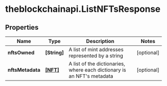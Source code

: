 # theblockchainapi.ListNFTsResponse

## Properties

Name | Type | Description | Notes
------------ | ------------- | ------------- | -------------
**nftsOwned** | **[String]** | A list of mint addresses represented by a string | [optional] 
**nftsMetadata** | [**[NFT]**](NFT.md) | A list of the dictionaries, where each dictionary is an NFT&#39;s metadata | [optional] 


